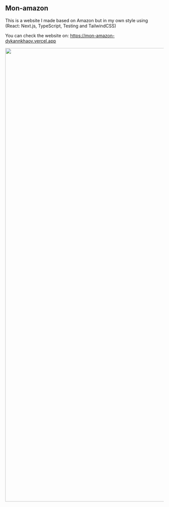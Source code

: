 ## Mon-amazon

This is a website I made based on Amazon but in my own style using (React: Next.js, TypeScript, Testing and TailwindCSS)

You can check the website on: https://mon-amazon-dykannkhaov.vercel.app

  <img width="1440"
src="https://user-images.githubusercontent.com/61904483/149631307-84563edf-bb8e-4b55-b824-2c590192c525.png">
